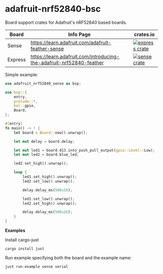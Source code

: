 # adafruit-nrf52840-bsc

Board support crates for Adafruit's nRF52840 based boards.

| Board   | Info Page                                                            | crates.io  |
| ------- | -------------------------------------------------------------------- | ---------- |
| Sense   | https://learn.adafruit.com/adafruit-feather-sense                    | [![express crate](https://img.shields.io/crates/v/adafruit-nrf52840-express.svg)](https://crates.io/crates/adafruit-nrf52840-express) |
| Express | https://learn.adafruit.com/introducing-the-adafruit-nrf52840-feather | [![sense crate](https://img.shields.io/crates/v/adafruit-nrf52840-sense.svg)](https://crates.io/crates/adafruit-nrf52840-sense) |

Simple example:

```rust
use adafruit_nrf52840_sense as bsp;

use bsp::{
    entry,
    prelude::*,
    hal::gpio,
    Board,
};

#[entry]
fn main() -> ! {
    let board = Board::new().unwrap();

    let mut delay = board.delay;

    let mut led1 = board.d13.into_push_pull_output(gpio::Level::Low);
    let mut led2 = board.blue_led;

    led2.set_high().unwrap();

    loop {
        led1.set_high().unwrap();
        led2.set_low().unwrap();

        delay.delay_ms(500u16);

        led1.set_low().unwrap();
        led2.set_high().unwrap();

        delay.delay_ms(500u16);
    }
}
```

**Examples**

Install cargo-just

```
cargo install just
```

Run example specifying both the board and the example name:

```
just run-example sense serial
```
